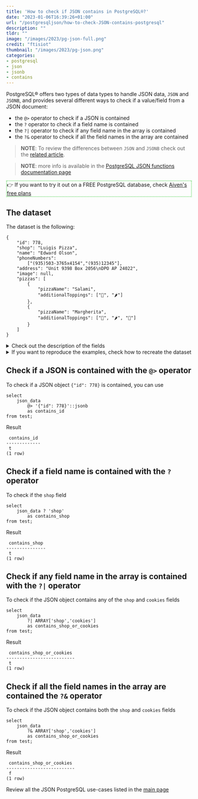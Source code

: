 ```yaml
---
title: 'How to check if JSON contains in PostgreSQL®?'
date: "2023-01-06T16:39:26+01:00"
url: "/postgresqljson/how-to-check-JSON-contains-postgresql"
description: ""
tldr: ""
image: "/images/2023/pg-json-full.png"
credit: "ftisiot"
thumbnail: "/images/2023/pg-json.png"
categories:
- postgresql
- json
- jsonb
- contains
---
```


PostgreSQL® offers two types of data types to handle JSON data, `JSON` and `JSONB`, and provides several different ways to check if a value/field from a JSON document:

<!--more-->

* the `@>` operator to check if a JSON is contained
* the `?` operator to check if a field name is contained
* the `?|` operator to check if any field name in the array is contained
* the `?&` operator to check if all the field names in the array are contained

> **NOTE**: To review the differences between `JSON` and `JSONB` check out the [related article](/postgresqljson/what-are-the-differences-json-jsonb-postgresql).

> **NOTE**: more info is available in the [PostgreSQL JSON functions documentation page](https://www.postgresql.org/docs/current/functions-json.html)

<p style="border:2px dotted #77dd77;"> 👉 If you want to try it out on a FREE PostgreSQL database, check <a href="https://console.aiven.io/signup">Aiven's free plans</a></p>

## The dataset

The dataset is the following:

```
{
    "id": 778,
    "shop": "Luigis Pizza",
    "name": "Edward Olson",
    "phoneNumbers":
        ["(935)503-3765x4154","(935)12345"],
    "address": "Unit 9398 Box 2056\nDPO AP 24022",
    "image": null,
    "pizzas": [
        {
            "pizzaName": "Salami",
            "additionalToppings": ["🥓", "🌶️"]
        },
        {
            "pizzaName": "Margherita",
            "additionalToppings": ["🍌", "🌶️", "🍍"]
        }
    ]
}
```

<details>
  <summary>Check out the description of the fields</summary>
The following examples use a pizza order dataset with an order having:

* `id`: 778
* `shop`: "Luigis Pizza"
* `name`: "Edward Olson"
* `phoneNumbers`:["(935)503-3765x4154","(935)12345"]
* `address`: "Unit 9398 Box 2056\nDPO AP 24022"
* `image`: null
* and two pizzas contained in the `pizzas` item:

```
[
    {
        "pizzaName": "Salami",
        "additionalToppings": ["🥓", "🌶️"]
    },
    {
        "pizzaName": "Margherita",
        "additionalToppings": ["🍌", "🌶️", "🍍"]
    }
]
```
</details>
<details>
  <summary>If you want to reproduce the examples, check how to recreate the dataset</summary>

It can be recreated with the following script:

```
create table test(id serial, json_data jsonb);

insert into test(json_data) values (
'{
    "id": 778,
    "shop": "Luigis Pizza",
    "name": "Edward Olson",
    "phoneNumbers":
        ["(935)503-3765x4154","(935)12345"],
    "address": "Unit 9398 Box 2056\nDPO AP 24022",
    "image": null,
    "pizzas": [
        {
            "pizzaName": "Salami",
            "additionalToppings": ["🥓", "🌶️"]
        },
        {
            "pizzaName": "Margherita",
            "additionalToppings": ["🍌", "🌶️", "🍍"]
        }
    ]
}');
```

</details>

## Check if a JSON is contained with the `@>` operator

To check if a JSON object `{"id": 778}` is contained, you can use

```
select 
    json_data 
        @> '{"id": 778}'::jsonb  
        as contains_id
from test;
```

Result

```
 contains_id
-------------
 t
(1 row)
```

## Check if a field name is contained with the `?` operator

To check if the `shop` field

```
select 
    json_data ? 'shop'
        as contains_shop
from test;
```

Result

```
 contains_shop
---------------
 t
(1 row)
```


## Check if any field name in the array is contained with the `?|` operator


To check if the JSON object contains any of the `shop` and `cookies` fields

```
select 
    json_data 
        ?| ARRAY['shop','cookies']
        as contains_shop_or_cookies
from test;
```

Result

```
 contains_shop_or_cookies
--------------------------
 t
(1 row)
```

## Check if all the field names in the array are contained the `?&` operator

To check if the JSON object contains both the `shop` and `cookies` fields

```
select 
    json_data 
        ?& ARRAY['shop','cookies']
        as contains_shop_or_cookies
from test;
```

Result

```
 contains_shop_or_cookies
--------------------------
 f
(1 row)
```

Review all the JSON PostgreSQL use-cases listed in the [main page](/postgresqljson/main)
